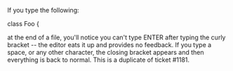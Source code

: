 If you type the following:

class Foo { 

at the end of a file, you'll notice you can't type ENTER after typing the curly bracket -- the editor eats it up and provides no feedback.  If you type a space, or any other character, the closing bracket appears and then everything is back to normal.
This is a duplicate of ticket #1181.
